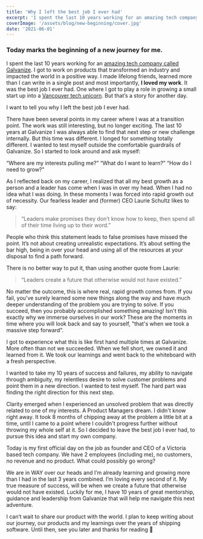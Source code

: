 ```yaml
---
title: 'Why I left the best job I ever had'
excerpt: 'I spent the last 10 years working for an amazing tech company called Galvanize. I got to work on products that transformed an industry and impacted the world in a positive way.'
coverImage: '/assets/blog/new-beginning/cover.jpg'
date: '2021-06-01'
---
```


### Today marks the beginning of a new journey for me.

I spent the last 10 years working for an [amazing tech company called Galvanize](https://build.wegalvanize.com/). I got to work on products that transformed an industry and impacted the world in a positive way. I made lifelong friends, learned more than I can write in a single post and most importantly, **I loved my work**. It was the best job I ever had. One where I got to play a role in growing a small start up into a [Vancouver tech unicorn](https://biv.com/article/2021/03/sightings-billion-dollar-homegrown-unicorns-are-rare-bc). But that’s a story for another day.

I want to tell you why I left the best job I ever had.

There have been several points in my career where I was at a transition point. The work was still interesting, but no longer exciting. The last 10 years at Galvanize I was always able to find that next step or new challenge internally. But this time was different. I longed for something totally different. I wanted to test myself outside the comfortable guardrails of Galvanize. So I started to look around and ask myself:

“Where are my interests pulling me?”
“What do I want to learn?”
“How do I need to grow?"

As I reflected back on my career, I realized that all my best growth as a person and a leader has come when I was in over my head. When I had no idea what I was doing. In these moments I was forced into rapid growth out of necessity. Our fearless leader and (former) CEO Laurie Schultz likes to say:

> “Leaders make promises they don’t know how to keep, then spend all of their time living up to their word.”

People who think this statement leads to false promises have missed the point. It’s not about creating unrealistic expectations. It’s about setting the bar high, being in over your head and using all of the resources at your disposal to find a path forward. 

There is no better way to put it, than using another quote from Laurie:

> “Leaders create a future that otherwise would not have existed.”

No matter the outcome, this is where real, rapid growth comes from. If you fail, you’ve surely learned some new things along the way and have much deeper understanding of the problem you are trying to solve. If you succeed, then you probably accomplished something amazing! Isn't this exactly why we immerse ourselves in our work? These are the moments in time where you will look back and say to yourself, "that's when we took a massive step forward". 

I got to experience what this is like first hand multiple times at Galvanize. More often than not we succeeded. When we fell short, we owned it and learned from it. We took our learnings and went back to the whiteboard with a fresh perspective.

I wanted to take my 10 years of success and failures, my ability to navigate through ambiguity, my relentless desire to solve customer problems and point them in a new direction. I wanted to test myself. The hard part was finding the right direction for this next step.

Clarity emerged when I experienced an unsolved problem that was directly related to one of my interests. A Product Managers dream. I didn't know right away. It took 8 months of chipping away at the problem a little bit at a time, until I came to a point where I couldn't progress further without throwing my whole self at it. So I decided to leave the best job I ever had, to pursue this idea and start my own company. 

Today is my first official day on the job as founder and CEO of a Victoria based tech company. We have 2 employees (including me), no customers, no revenue and no product. What could possibly go wrong?

We are in WAY over our heads and I’m already learning and growing more than I had in the last 3 years combined. I’m loving every second of it. My true measure of success, will be when we create a future that otherwise would not have existed. Luckily for me, I have 10 years of great mentorship, guidance and leadership from Galvanize that will help me navigate this next adventure.

I can’t wait to share our product with the world. I plan to keep writing about our journey, our products and my learnings over the years of shipping software. Until then, see you later and thanks for reading 👋
